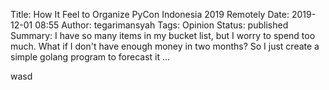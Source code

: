 Title: How It Feel to Organize PyCon Indonesia 2019 Remotely
Date: 2019-12-01 08:55
Author: tegarimansyah
Tags: Opinion
Status: published
Summary: I have so many items in my bucket list, but I worry to spend too much. What if I don't have enough money in two months? So I just create a simple golang program to forecast it ...

wasd